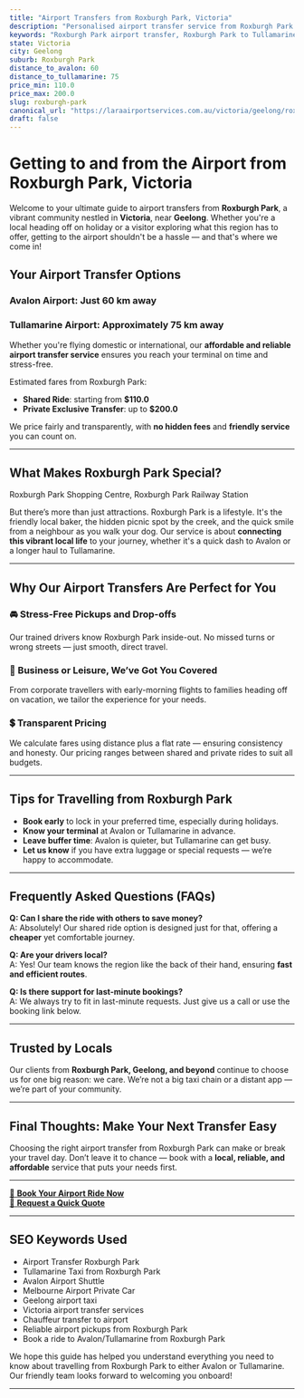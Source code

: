 ```yaml
---
title: "Airport Transfers from Roxburgh Park, Victoria"
description: "Personalised airport transfer service from Roxburgh Park to Avalon and Tullamarine airports. Enjoy a smooth, affordable ride with us!"
keywords: "Roxburgh Park airport transfer, Roxburgh Park to Tullamarine, Roxburgh Park to Avalon, airport taxi Roxburgh Park, private airport transfer Roxburgh Park, shared ride Roxburgh Park, Roxburgh Park transfers, airport shuttle Roxburgh Park, book Roxburgh Park airport taxi, affordable Roxburgh Park airport transfer, Roxburgh Park airport transfer service, airport transfer Geelong, airport transfer Melbourne, Melbourne airport taxi, airport transfers Victoria, Tullamarine airport shuttle, Avalon airport transfers, Melbourne private transfer, airport transport services Melbourne"
state: Victoria
city: Geelong
suburb: Roxburgh Park
distance_to_avalon: 60
distance_to_tullamarine: 75
price_min: 110.0
price_max: 200.0
slug: roxburgh-park
canonical_url: "https://laraairportservices.com.au/victoria/geelong/roxburgh-park/"
draft: false
---
```


# Getting to and from the Airport from Roxburgh Park, Victoria

Welcome to your ultimate guide to airport transfers from **Roxburgh Park**, a vibrant community nestled in **Victoria**, near **Geelong**. Whether you're a local heading off on holiday or a visitor exploring what this region has to offer, getting to the airport shouldn't be a hassle — and that's where we come in!

## Your Airport Transfer Options

### Avalon Airport: Just 60 km away  
### Tullamarine Airport: Approximately 75 km away

Whether you're flying domestic or international, our **affordable and reliable airport transfer service** ensures you reach your terminal on time and stress-free.

Estimated fares from Roxburgh Park:
- **Shared Ride**: starting from **$110.0**
- **Private Exclusive Transfer**: up to **$200.0**

We price fairly and transparently, with **no hidden fees** and **friendly service** you can count on.

---

## What Makes Roxburgh Park Special?

Roxburgh Park Shopping Centre, Roxburgh Park Railway Station

But there’s more than just attractions. Roxburgh Park is a lifestyle. It's the friendly local baker, the hidden picnic spot by the creek, and the quick smile from a neighbour as you walk your dog. Our service is about **connecting this vibrant local life** to your journey, whether it's a quick dash to Avalon or a longer haul to Tullamarine.

---

## Why Our Airport Transfers Are Perfect for You

### 🚘 Stress-Free Pickups and Drop-offs
Our trained drivers know Roxburgh Park inside-out. No missed turns or wrong streets — just smooth, direct travel.

### 💼 Business or Leisure, We’ve Got You Covered
From corporate travellers with early-morning flights to families heading off on vacation, we tailor the experience for your needs.

### 💲 Transparent Pricing
We calculate fares using distance plus a flat rate — ensuring consistency and honesty. Our pricing ranges between shared and private rides to suit all budgets.

---

## Tips for Travelling from Roxburgh Park

- **Book early** to lock in your preferred time, especially during holidays.
- **Know your terminal** at Avalon or Tullamarine in advance.
- **Leave buffer time**: Avalon is quieter, but Tullamarine can get busy.
- **Let us know** if you have extra luggage or special requests — we’re happy to accommodate.

---

## Frequently Asked Questions (FAQs)

**Q: Can I share the ride with others to save money?**  
A: Absolutely! Our shared ride option is designed just for that, offering a **cheaper** yet comfortable journey.

**Q: Are your drivers local?**  
A: Yes! Our team knows the region like the back of their hand, ensuring **fast and efficient routes**.

**Q: Is there support for last-minute bookings?**  
A: We always try to fit in last-minute requests. Just give us a call or use the booking link below.

---

## Trusted by Locals

Our clients from **Roxburgh Park, Geelong, and beyond** continue to choose us for one big reason: we care. We’re not a big taxi chain or a distant app — we’re part of your community.

---

## Final Thoughts: Make Your Next Transfer Easy

Choosing the right airport transfer from Roxburgh Park can make or break your travel day. Don’t leave it to chance — book with a **local, reliable, and affordable** service that puts your needs first.

---

[📅 **Book Your Airport Ride Now**](https://laraairportservices.square.site/s/appointments)  
[📧 **Request a Quick Quote**](https://laraairportservices.square.site/contact-us)

---

## SEO Keywords Used
- Airport Transfer Roxburgh Park
- Tullamarine Taxi from Roxburgh Park
- Avalon Airport Shuttle
- Melbourne Airport Private Car
- Geelong airport taxi
- Victoria airport transfer services
- Chauffeur transfer to airport
- Reliable airport pickups from Roxburgh Park
- Book a ride to Avalon/Tullamarine from Roxburgh Park

We hope this guide has helped you understand everything you need to know about travelling from Roxburgh Park to either Avalon or Tullamarine. Our friendly team looks forward to welcoming you onboard!

---
